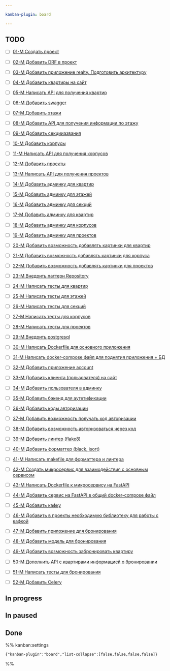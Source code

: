 ```yaml
---

kanban-plugin: board

---
```


## TODO

- [ ] [01-M Создать проект](Cards/01-M%20Создать%20проект.md)
- [ ] [02-М Добавить DRF в проект](Cards/02-М%20Добавить%20DRF%20в%20проект.md)
- [ ] [03-M Добавить приложение realty. Подготовить архитектуру](Cards/03-M%20Добавить%20приложение%20realty.%20Подготовить%20архитектуру.md)
- [ ] [04-M Добавить квартиры на сайт](Cards/04-M%20Добавить%20квартиры%20на%20сайт.md)
- [ ] [05-M Написать API для получения квартир](Cards/05-M%20Написать%20API%20для%20получения%20квартир.md)
- [ ] [06-M Добавить swagger](Cards/06-M%20Добавить%20swagger.md)
- [ ] [07-M Добавить этажи](Cards/07-M%20Добавить%20этажи.md)
- [ ] [08-M Добавить API для получения информации по этажу](Cards/08-M%20Добавить%20API%20для%20получения%20информации%20по%20этажу.md)
- [ ] [09-M Добавить секцииазвания](Cards/09-M%20Добавить%20секцииазвания.md)
- [ ] [10-M Добавить корпусы](Cards/10-M%20Добавить%20корпусы.md)
- [ ] [11-M Написать API для получения корпусов](Cards/11-M%20Написать%20API%20для%20получения%20корпусов.md)
- [ ] [12-M Добавить проекты](Cards/12-M%20Добавить%20проекты.md)
- [ ] [13-M Написать API для получения проектов](Cards/13-M%20Написать%20API%20для%20получения%20проектов.md)
- [ ] [14-M Добавить админку для квартир](Cards/14-M%20Добавить%20админку%20для%20квартир.md)
- [ ] [15-M Добавить админку для этажей](Cards/15-M%20Добавить%20админку%20для%20этажей.md)
- [ ] [16-M Добавить админку для секций](Cards/16-M%20Добавить%20админку%20для%20секций.md)
- [ ] [17-M Добавить админку для квартир](Cards/17-M%20Добавить%20админку%20для%20квартир.md)
- [ ] [18-M Добавить админку для корпусов](Cards/18-M%20Добавить%20админку%20для%20корпусов.md)
- [ ] [19-M Добавить админку для проектов](Cards/19-M%20Добавить%20админку%20для%20проектов.md)
- [ ] [20-M Добавить возможность добавлять картинки для квартир](Cards/20-M%20Добавить%20возможность%20добавлять%20картинки%20для%20квартир.md)
- [ ] [21-M Добавить возможность добавлять картинки для корпуса](Cards/21-M%20Добавить%20возможность%20добавлять%20картинки%20для%20корпуса.md)
- [ ] [22-M Добавить возможность добавлять картинки для проектов](Cards/22-M%20Добавить%20возможность%20добавлять%20картинки%20для%20проектов.md)
- [ ] [23-M Внедрить паттерн Repository](Cards/23-M%20Внедрить%20паттерн%20Repository.md)
- [ ] [24-M Написать тесты для квартир](Cards/24-M%20Написать%20тесты%20для%20квартир.md)
- [ ] [25-M Написать тесты для этажей](Cards/25-M%20Написать%20тесты%20для%20этажей.md)
- [ ] [26-M Написать тесты для секций](Cards/26-M%20Написать%20тесты%20для%20секций.md)
- [ ] [27-M Написать тесты для корпусов](Cards/27-M%20Написать%20тесты%20для%20корпусов.md)
- [ ] [28-M Написать тесты для проектов](Cards/28-M%20Написать%20тесты%20для%20проектов.md)
- [ ] [29-M Внедрить postgresql](Cards/29-M%20Внедрить%20postgresql.md)
- [ ] [30-М Написать Dockerfile для основного приложения](Cards/30-М%20Написать%20Dockerfile%20для%20основного%20приложения.md)
- [ ] [31-M Написать docker-compose файл для поднятия приложения + БД](Cards/31-M%20Написать%20docker-compose%20файл%20для%20поднятия%20приложения%20+%20БД.md)
- [ ] [32-M Добавить приложение account](Cards/32-M%20Добавить%20приложение%20account.md)
- [ ] [33-M Добавить клиента (пользователя) на сайт](Cards/33-M%20Добавить%20клиента%20(пользователя)%20на%20сайт.md)
- [ ] [34-M Добавить пользователя в админку](Cards/34-M%20Добавить%20пользователя%20в%20админку.md)
- [ ] [35-M Добавить бэкенд для аутетификации](Cards/35-M%20Добавить%20бэкенд%20для%20аутетификации.md)
- [ ] [36-M Добавить коды авторизации](Cards/36-M%20Добавить%20коды%20авторизации.md)
- [ ] [37-M Добавить возможность получать код авторизации](Cards/37-M%20Добавить%20возможность%20получать%20код%20авторизации.md)
- [ ] [38-M Добавить возможность авторизоваться через код](Cards/38-M%20Добавить%20возможность%20авторизоваться%20через%20код.md)
- [ ] [39-M Добавить линтер (flake8)](Cards/39-M%20Добавить%20линтер%20(flake8).md)
- [ ] [40-M Добавить форматтер (black, isort)](Cards/40-M%20Добавить%20форматтер%20(black,%20isort).md)
- [ ] [41-M Написать makefile для форматтера и линтера](Cards/41-M%20Написать%20makefile%20для%20форматтера%20и%20линтера.md)
- [ ] [42-M Создать микросервис для взаимодействия с основным сервисом](Cards/42-M%20Создать%20микросервис%20для%20взаимодействия%20с%20основным%20сервисом.md)
- [ ] [43-M Написать Dockerfile к микросервису на FastAPI](Cards/43-M%20Написать%20Dockerfile%20к%20микросервису%20на%20FastAPI.md)
- [ ] [44-M Добавить сервис на FastAPI в общий docker-compose файл](Cards/44-M%20Добавить%20сервис%20на%20FastAPI%20в%20общий%20docker-compose%20файл.md)
- [ ] [45-M Добавить кафку](Cards/45-M%20Добавить%20кафку.md)
- [ ] [46-M Добавить в проекты необходимую библиотеку для работы с кафкой](Cards/46-M%20Добавить%20в%20проекты%20необходимую%20библиотеку%20для%20работы%20с%20кафкой.md)
- [ ] [47-M Добавить приложение для бронирования](Cards/47-M%20Добавить%20приложение%20для%20бронирования.md)
- [ ] [48-M Добавить модель для бронирования](Cards/48-M%20Добавить%20модель%20для%20бронирования.md)
- [ ] [49-M Добавить возможность забронировать квартиру](Cards/49-M%20Добавить%20возможность%20забронировать%20квартиру.md)
- [ ] [50-M Дополнить API с квартирами информацией о бронировании](Cards/50-M%20Дополнить%20API%20с%20квартирами%20информацией%20о%20бронировании.md)
- [ ] [51-M Написать тесты для бронирования](Cards/51-M%20Написать%20тесты%20для%20бронирования.md)
- [ ] [52-M Добавить Celery](Cards/52-M%20Добавить%20Celery.md)


## In progress



## In paused



## Done





%% kanban:settings
```
{"kanban-plugin":"board","list-collapse":[false,false,false,false]}
```
%%